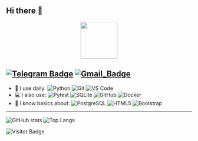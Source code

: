 ## Hi there 👋
<div id="header" align="center">
  <img src="https://i.giphy.com/media/v1.Y2lkPTc5MGI3NjExenl1ZmM1dTB3d2o3aHFia205c3F2Z3VtOTVudXdyMTE1cHdyZGhtdiZlcD12MV9pbnRlcm5hbF9naWZfYnlfaWQmY3Q9Zw/CuuSHzuc0O166MRfjt/giphy.gif" width="100"/>
</div>

[![Telegram Badge](https://img.shields.io/badge/-@DsJohny-26A5E4?style=flat-square&logo=Telegram&logoColor=white&link=https://t.me/dsjohny)](https://t.me/DsJohnY)
[![Gmail_Badge](https://img.shields.io/badge/Gmail-D14836?style=for-the-badge&logo=gmail&logoColor=white&link=mailto:Uakubovskij@gmail.com)](mailto:Uakubovskij@gmail.com)
---

- 🚀 I use daily:
  ![Python](https://img.shields.io/badge/-Python-A6AB26?style=flat-square&logo=Python)
  ![Git](https://img.shields.io/badge/-Git-black?style=flat-square&logo=git)
  ![VS Code](https://img.shields.io/badge/-VS%20Code-007ACC?style=flat-square&logo=visual-studio-code)
- 💻 I also use:
  ![Pytest](https://img.shields.io/badge/-Pytest-DBD321?style=flat-square&logo=Pytest)
  ![SQLite](https://img.shields.io/badge/-SQLite-003B57?style=flat-square&logo=sqlite)
  ![GitHub](https://img.shields.io/badge/-GitHub-181717?style=flat-square&logo=github)
  ![Docker](https://img.shields.io/badge/-Docker-ED403B?style=flat-square&logo=Docker)
- 🤔 I know basics about:
  ![PostgreSQL](https://img.shields.io/badge/-PostgreSQL-E07358?style=flat-square&logo=postgresql)
  ![HTML5](https://img.shields.io/badge/-HTML5-103FE3?style=flat-square&logo=html5&logoColor=white)
  ![Bootstrap](https://img.shields.io/badge/-Bootstrap-40B35A?style=flat-square&logo=bootstrap)
  
---

![GitHub stats](https://github-readme-stats.vercel.app/api?username=DsJohn&count_private=true&include_all_commits=true)
![Top Langs](https://github-readme-stats.vercel.app/api/top-langs/?username=dsjohn&layout=compact&exclude_repo=carzone,online-shop-app,e-learning-app)

![Visitor Badge](https://visitor-badge.laobi.icu/badge?page_id=dsjohn.dsjohn)
